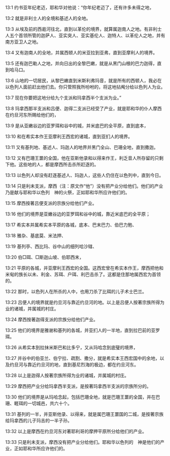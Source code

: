 <a id="1"></a>13:1  约书亚年纪老迈，耶和华对他说：“你年纪老迈了，还有许多未得之地，  

<a id="2"></a>13:2  就是非利士人的全境和基述人的全地。  

<a id="3"></a>13:3  从埃及前的西曷河往北，直到以革伦的境界，就算属迦南人之地。有非利士人五个首领所管的迦萨人、亚实突人、亚实基伦人、迦特人、以革伦人之地，并有南方亚卫人之地。  

<a id="4"></a>13:4  又有迦南人的全地，并属西顿人的米亚拉到亚弗，直到亚摩利人的境界。  

<a id="5"></a>13:5  还有迦巴勒人之地，并向日出的全黎巴嫩，就是从黑门山根的巴力迦得，直到哈马口。  

<a id="6"></a>13:6  山地的一切居民，从黎巴嫩直到米斯利弗玛音，就是所有的西顿人，我必在以色列人面前赶出他们去。你只管照我所吩咐的，将这地拈阄分给以色列人为业。  

<a id="7"></a>13:7  现在你要把这地分给九个支派和玛拿西半个支派为业。”  

<a id="8"></a>13:8  玛拿西那半支派和吕便、迦得二支派已经受了产业，就是耶和华的仆人摩西在约旦河东所赐给他们的，  

<a id="9"></a>13:9  是从亚嫩谷边的亚罗珥和谷中的城，并米底巴的全平原，直到底本，  

<a id="10"></a>13:10  和在希实本作王亚摩利王西宏的诸城，直到亚扪人的境界。  

<a id="11"></a>13:11  又有基列地、基述人、玛迦人的地界并黑门全山、巴珊全地，直到撒迦。  

<a id="12"></a>13:12  又有巴珊王噩的全国，他在亚斯他录和以得来作王，利乏音人所存留的只剩下他。这些地的人，都是摩西所击杀所赶逐的。  

<a id="13"></a>13:13  以色列人却没有赶逐基述人、玛迦人，这些人仍住在以色列中，直到今日。  

<a id="14"></a>13:14  只是利未支派，摩西（注：原文作“他”）没有把产业分给他们。他们的产业乃是献与耶和华以色列　神的火祭，正如耶和华所应许他们的。  

<a id="15"></a>13:15  摩西按著吕便支派的宗族分给他们产业。  

<a id="16"></a>13:16  他们的境界是亚嫩谷边的亚罗珥和谷中的城，靠近米底巴的全平原；  

<a id="17"></a>13:17  希实本并属希实本平原的各城，底本、巴末巴力、伯巴力勉、  

<a id="18"></a>13:18  雅杂、基底莫、米法押、  

<a id="19"></a>13:19  基列亭、西比玛、谷中山的细列哈沙辖、  

<a id="20"></a>13:20  伯□珥、□斯迦山坡、伯耶西末，  

<a id="21"></a>13:21  平原的各城，并亚摩利王西宏的全国。这西宏曾在希实本作王，摩西把他和米甸的族长以未、利金、苏珥、户珥、利巴击杀了。这都是住那地属西宏为首领的。  

<a id="22"></a>13:22  那时，以色列人在所杀的人中，也用刀杀了比珥的儿子术士巴兰。  

<a id="23"></a>13:23  吕便人的境界就是约旦河与靠近约旦河的地。以上是吕便人按著宗族所得为业的诸城，并属城的村庄。  

<a id="24"></a>13:24  摩西按著迦得支派的宗族分给他们产业。  

<a id="25"></a>13:25  他们的境界是雅谢和基列的各城，并亚扪人的一半地，直到拉巴前的亚罗珥。  

<a id="26"></a>13:26  从希实本到拉抹米斯巴和比多宁，又从玛哈念到底璧的境界，　  

<a id="27"></a>13:27  并谷中的伯亚兰、伯宁拉、疏割、撒分，就是希实本王西宏国中的余地，以及约旦河与靠近约旦河的地，直到基尼烈海的极边，都在约旦河东。  

<a id="28"></a>13:28  以上是迦得人按著宗族所得为业的诸城，并属城的村庄。  

<a id="29"></a>13:29  摩西把产业分给玛拿西半支派，是按著玛拿西半支派的宗族所分的。  

<a id="30"></a>13:30  他们的境界是从玛哈念起，包括巴珊全地，就是巴珊王噩的全国，并在巴珊、睚珥的一切城邑，共六十个。  

<a id="31"></a>13:31  基列的一半，并亚斯他录、以得来，就是属巴珊王噩国的二城，是按著宗族给玛拿西的儿子玛吉的一半子孙。  

<a id="32"></a>13:32  以上是摩西在约旦河东对著耶利哥的摩押平原所分给他们的产业。  

<a id="33"></a>13:33  只是利未支派，摩西没有把产业分给他们。耶和华以色列的　神是他们的产业，正如耶和华所应许他们的。  
